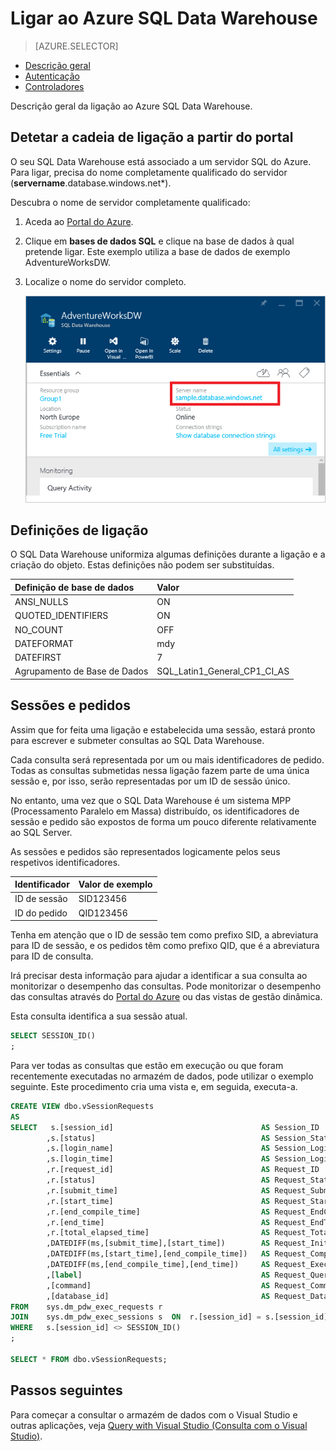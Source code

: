 <properties
   pageTitle="Ligar ao Azure SQL Data Warehouse | Microsoft Azure"
   description="Descrição geral da ligação para ligar ao Azure SQL Data Warehouse"
   services="sql-data-warehouse"
   documentationCenter="NA"
   authors="sonyam"
   manager="barbkess"
   editor=""/>

<tags
   ms.service="sql-data-warehouse"
   ms.devlang="NA"
   ms.topic="get-started-article"
   ms.tgt_pltfrm="NA"
   ms.workload="data-services"
   ms.date="06/20/2016"
   ms.author="sonyama;barbkess"/>

# Ligar ao Azure SQL Data Warehouse

> [AZURE.SELECTOR]
- [Descrição geral](sql-data-warehouse-connect-overview.md)
- [Autenticação](sql-data-warehouse-authentication.md)
- [Controladores](sql-data-warehouse-connection-strings.md)

Descrição geral da ligação ao Azure SQL Data Warehouse. 

## Detetar a cadeia de ligação a partir do portal

O seu SQL Data Warehouse está associado a um servidor SQL do Azure. Para ligar, precisa do nome completamente qualificado do servidor (**servername**.database.windows.net*).

Descubra o nome de servidor completamente qualificado:

1. Aceda ao [Portal do Azure][].
2. Clique em **bases de dados SQL** e clique na base de dados à qual pretende ligar. Este exemplo utiliza a base de dados de exemplo AdventureWorksDW.
3. Localize o nome do servidor completo.

    ![Nome de servidor completo][1]

## Definições de ligação
O SQL Data Warehouse uniformiza algumas definições durante a ligação e a criação do objeto. Estas definições não podem ser substituídas.

| Definição de base de dados   | Valor                        |
| :----------------- | :--------------------------- |
| ANSI_NULLS         | ON                           |
| QUOTED_IDENTIFIERS | ON                           |
| NO_COUNT           | OFF                          |
| DATEFORMAT         | mdy                          |
| DATEFIRST          | 7                            |
| Agrupamento de Base de Dados | SQL_Latin1_General_CP1_CI_AS |

## Sessões e pedidos
Assim que for feita uma ligação e estabelecida uma sessão, estará pronto para escrever e submeter consultas ao SQL Data Warehouse.

Cada consulta será representada por um ou mais identificadores de pedido. Todas as consultas submetidas nessa ligação fazem parte de uma única sessão e, por isso, serão representadas por um ID de sessão único.

No entanto, uma vez que o SQL Data Warehouse é um sistema MPP (Processamento Paralelo em Massa) distribuído, os identificadores de sessão e pedido são expostos de forma um pouco diferente relativamente ao SQL Server.

As sessões e pedidos são representados logicamente pelos seus respetivos identificadores.

| Identificador | Valor de exemplo |
| :--------- | :------------ |
| ID de sessão | SID123456     |
| ID do pedido | QID123456     |

Tenha em atenção que o ID de sessão tem como prefixo SID, a abreviatura para ID de sessão, e os pedidos têm como prefixo QID, que é a abreviatura para ID de consulta.

Irá precisar desta informação para ajudar a identificar a sua consulta ao monitorizar o desempenho das consultas. Pode monitorizar o desempenho das consultas através do [Portal do Azure] ou das vistas de gestão dinâmica.

Esta consulta identifica a sua sessão atual.

```sql
SELECT SESSION_ID()
;
```

Para ver todas as consultas que estão em execução ou que foram recentemente executadas no armazém de dados, pode utilizar o exemplo seguinte. Este procedimento cria uma vista e, em seguida, executa-a.

```sql
CREATE VIEW dbo.vSessionRequests
AS
SELECT   s.[session_id]                                 AS Session_ID
        ,s.[status]                                     AS Session_Status
        ,s.[login_name]                                 AS Session_LoginName
        ,s.[login_time]                                 AS Session_LoginTime
        ,r.[request_id]                                 AS Request_ID
        ,r.[status]                                     AS Request_Status
        ,r.[submit_time]                                AS Request_SubmitTime
        ,r.[start_time]                                 AS Request_StartTime
        ,r.[end_compile_time]                           AS Request_EndCompileTime
        ,r.[end_time]                                   AS Request_EndTime
        ,r.[total_elapsed_time]                         AS Request_TotalElapsedDuration_ms
        ,DATEDIFF(ms,[submit_time],[start_time])        AS Request_InitiateDuration_ms
        ,DATEDIFF(ms,[start_time],[end_compile_time])   AS Request_CompileDuration_ms
        ,DATEDIFF(ms,[end_compile_time],[end_time])     AS Request_ExecDuration_ms
        ,[label]                                        AS Request_QueryLabel
        ,[command]                                      AS Request_Command
        ,[database_id]                                  AS Request_Database_ID
FROM    sys.dm_pdw_exec_requests r
JOIN    sys.dm_pdw_exec_sessions s  ON  r.[session_id] = s.[session_id]
WHERE   s.[session_id] <> SESSION_ID()
;

SELECT * FROM dbo.vSessionRequests;
```

## Passos seguintes

Para começar a consultar o armazém de dados com o Visual Studio e outras aplicações, veja [Query with Visual Studio (Consulta com o Visual Studio)][].


<!--Arcticles-->

[Query with Visual Studio (Consulta com o Visual Studio)]: ./sql-data-warehouse-query-visual-studio.md

<!--Other-->
[Portal do Azure]: https://portal.azure.com

<!--Image references-->

[1]: media/sql-data-warehouse-connect-overview/get-server-name.png





<!--HONumber=Aug16_HO1-->


